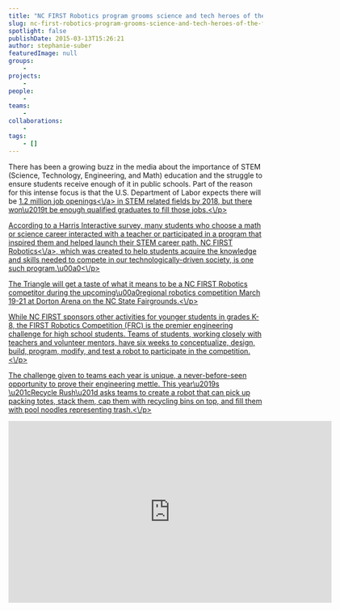```yaml
---
title: "NC FIRST Robotics program grooms science and tech heroes of the future"
slug: nc-first-robotics-program-grooms-science-and-tech-heroes-of-the-future
spotlight: false
publishDate: 2015-03-13T15:26:21
author: stephanie-suber
featuredImage: null
groups:
    - 
projects:
    - 
people:
    - 
teams: 
    - 
collaborations:
    - 
tags:
    - []
---
```

<p>There has been a growing buzz in the media about the importance of STEM (Science, Technology, Engineering, and Math) education and the struggle to ensure students receive enough of it in public schools. Part of the reason for this intense focus is that the U.S. Department of Labor expects there will be <a href="http:\/\/mashable.com\/2011\/09\/07\/stem-microsoft-infographic\/?utm_source=feedburner&amp;amp;utm_medium=feed&amp;amp;utm_campaign=Feed%3A+Mashable+%28Mashable%29" target="_blank">1.2 million job openings<\/a> in STEM related fields by 2018, but there won\u2019t be enough qualified graduates to fill those jobs.<\/p>
<p>According to a Harris Interactive survey, many students who choose a math or science career interacted with a teacher or participated in a program that inspired them and helped launch their STEM career path. <a href="http:\/\/www.ncfirstrobotics.org\/" target="_blank">NC FIRST Robotics<\/a>, which was created to help students acquire the knowledge and skills needed to compete in our technologically-driven society, is one such program.\u00a0<!--more--><\/p>
<p>The Triangle will get a taste of what it means to be a NC FIRST Robotics competitor during the upcoming\u00a0regional robotics competition March 19-21 at Dorton Arena on the NC State Fairgrounds.<\/p>
<p>While NC FIRST sponsors other activities for younger students in grades K-8, the FIRST Robotics Competition (FRC) is the premier engineering challenge for high school students. Teams of students, working closely with teachers and volunteer mentors, have six weeks to conceptualize, design, build, program, modify, and test a robot to participate in the competition.<\/p>
<p>The challenge given to teams each year is unique, a never-before-seen opportunity to prove their engineering mettle. This year\u2019s \u201cRecycle Rush\u201d asks teams to create a robot that can pick up packing totes, stack them, cap them with recycling bins on top, and fill them with pool noodles representing trash.<\/p>
<p><iframe width="640" height="360" src="https:\/\/www.youtube.com\/embed\/W6UYFKNGHJ8?feature=oembed" frameborder="0" allowfullscreen><\/iframe><\/p>
<h6 style="text-align: center;">\u00a0This year&#8217;s NC FIRST Robotics challenge: &#8220;Recycle Rush.&#8221;<\/h6>
<p>&nbsp;<\/p>
<p>According to NC FIRST Robotics\u2019 Executive Director, Marie Hopper, one of the best qualities of these competitions is that they teach students the soft skills they\u2019ll need in the work place in addition to the tech. Hopper says that with an emphasis on \u201ccoopetition,\u201d the FRC asks students to compete enthusiastically but with \u201cgracious professionalism.\u201d In order for a team to win, they must work well with their partner alliance, which changes throughout the competition so that a partner one match may be a competitor in the next and then a partner again. The randomness ensures cooperation since any competitor in one match may well be a partner in the next.<\/p>
<p>\u201cWe\u2019re teaching kids to learn, ask for help, and work on a team in a hands-on way. A lot of those things you can\u2019t really teach in a class,\u201d said Hopper.<\/p>
<p>The FRC has inspired many students to move into a STEM field, including Hopper\u2019s own son. \u201cA lot of kids don\u2019t believe in themselves because they may not have been good academically, but they have a knack for engineering. They get hooked and realize they are good at something they enjoy. This changes lives, and I love watching that happen.\u201d<\/p>
<p><iframe width="640" height="360" src="https:\/\/www.youtube.com\/embed\/qstasn_fzCM?feature=oembed" frameborder="0" allowfullscreen><\/iframe><\/p>
<h6 style="text-align: center;">View the intense winning match from last year&#8217;s competition.<\/h6>
<p>&nbsp;<\/p>
<p>Sharlini Sankaran, REACH NC executive director and FRC volunteer judge since the inaugural Raleigh regional event, believes that programs like this are a step toward celebrating STEM achievements just as much as we celebrate athletic and artistic achievements. Sankaran emphasized that she comes back each year because &#8220;working with these motivated and inspiring students &#8211; the scientists and engineers of the future &#8211; shows me that our future is going to be very bright.&#8221;<\/p>
<p>Hopper encourages families to come to this weekend\u2019s FRC to see what it\u2019s all about. The event is free and open to the public, and the best days to view the excitement are March 20 and 21. Attendees can participate in a behind the scenes tour, and there are hands-on activities for younger students.<\/p>
<p>For those interested in <a href="mailto:ncfirstrobots@gmail.com" target="_blank">volunteering<\/a>, this is just one of many events that NC FIRST sponsors throughout the year. NC FIRST also needs team and event <a href="mailto:ncfirstrobots@gmail.com" target="_blank">sponsors<\/a>. Currently, there are 50 teams in NC, spanning the mountains to the coast. However, with the ever-increasing deficit between STEM jobs and people to fill them, expanding opportunities for students to learn in fun and engaging ways is a good investment for NC tech companies and the entire state.<\/p>
<p><em>&#8211; Stephanie Suber<\/em><\/p>
<!-- AddThis Advanced Settings generic via filter on the_content --><!-- AddThis Share Buttons generic via filter on the_content -->
